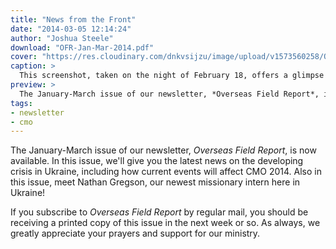 ```yaml
---
title: "News from the Front"
date: "2014-03-05 12:14:24"
author: "Joshua Steele"
download: "OFR-Jan-Mar-2014.pdf"
cover: "https://res.cloudinary.com/dnkvsijzu/image/upload/v1573560258/OFReport/2014-03-05-news-front/kyiv-burning_j09ohf.jpg"
caption: >
  This screenshot, taken on the night of February 18, offers a glimpse of the violence and turmoil that recently gripped Ukraine’s capital city, Kyiv.
preview: >
  The January-March issue of our newsletter, *Overseas Field Report*, is now available. In this issue, we'll give you the latest news on the developing crisis in Ukraine, including how current events will affect CMO 2014. Also in this issue, meet Nathan Gregson, our newest missionary intern here in Ukraine!
tags:
- newsletter
- cmo
---
```


The January-March issue of our newsletter, *Overseas Field Report*, is now available. In this issue, we'll give you the latest news on the developing crisis in Ukraine, including how current events will affect CMO 2014. Also in this issue, meet Nathan Gregson, our newest missionary intern here in Ukraine!

If you subscribe to *Overseas Field Report* by regular mail, you should be receiving a printed copy of this issue in the next week or so. As always, we greatly appreciate your prayers and support for our ministry.
